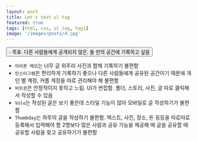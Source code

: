 ```yaml
---
layout: post
title: Let's test ul tag
featured: true
tags: [html, css, ul_tag, tag1]
image: '/images/posts/4.jpg'
---
```


<button accesskey="g" class="c-btn c-btn--full">- 목표: 다른 사람들에게 공개되지 않은, 둘 만의 공간에 기록하고 싶음</button>
- `아이폰 메모`는 너무 글 위주라 사진과 함께 기록하기 불편함
- `인스타그램`은 편리하게 기록하기 좋으나 다른 사람들에게 공유된 공간이기 때문에 개인 별 계정, 커플 계정을 따로 관리해야 해 불편함
- `비트윈`은 안정적이지 못하고 느림. UI가 번잡함. 폴더, 스토리, 사진, 글 따로 클릭해서 작성할 수 있음
- `Volo`는 작성된 글은 보기 좋은데 스타일 기능이 많아 모바일로 글 작성하기가 불편함
- `Thumbday`는 하루의 글을 작성하기 불편함. 텍스트, 사진, 장소, 돈 등등을 따로따로 등록해서 입력해야 함
2명보다 많은 사람과 공유 기능을 제공해 매 글을 공유할 때 공유할 사람을 찾고 공유하기가 불편함